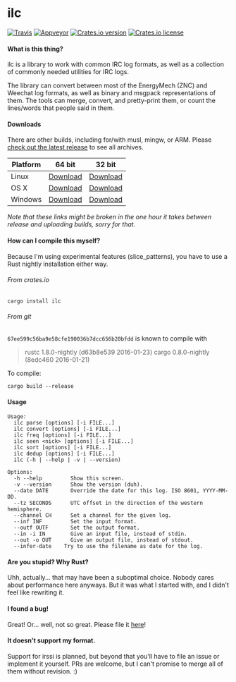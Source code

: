 ilc
=========
[![Travis](https://img.shields.io/travis/tilpner/ilc.svg?style=flat-square)](https://travis-ci.org/tilpner/ilc)
[![Appveyor](https://img.shields.io/appveyor/ci/tilpner/ilc.svg?style=flat-square)](https://ci.appveyor.com/project/tilpner/ilc)
[![Crates.io version](https://img.shields.io/crates/v/ilc.svg?style=flat-square)](https://crates.io/crates/ilc)
[![Crates.io license](https://img.shields.io/crates/l/ilc.svg?style=flat-square)](https://crates.io/crates/ilc)

#### What is this thing?

ilc is a library to work with common IRC log formats, as well as a collection
of commonly needed utilities for IRC logs.

The library can convert between most of the EnergyMech (ZNC) and Weechat log formats, as well as binary and msgpack representations of them.
The tools can merge, convert, and pretty-print them, or count the lines/words that people said in them.

#### Downloads

There are other builds, including for/with musl, mingw, or ARM. Please [check out the latest release](https://github.com/tilpner/ilc/releases/latest) to see all archives.

| Platform | 64 bit | 32 bit |
| -------- | ------ | ------ |
| Linux    | [Download](https://github.com/tilpner/ilc/releases/download/v0.1.2/ilc-x86_64-unknown-linux-gnu.tar.gz) |[Download](https://github.com/tilpner/ilc/releases/download/v0.1.2/ilc-i686-unknown-linux-gnu.tar.gz) |
| OS X     | [Download](https://github.com/tilpner/ilc/releases/download/v0.1.2/ilc-x86_64-apple-darwin.tar.gz) |[Download](https://github.com/tilpner/ilc/releases/download/v0.1.2/ilc-i686-apple-darwin.tar.gz) |
| Windows  | [Download](https://github.com/tilpner/ilc/releases/download/v0.1.2/ilc-x86_64-pc-windows-msvc.zip) |[Download](https://github.com/tilpner/ilc/releases/download/v0.1.2/ilc-i686-pc-windows-msvc.zip) |

*Note that these links might be broken in the one hour it takes between release and uploading builds, sorry for that.*

#### How can I compile this myself?

Because I'm using experimental features (slice_patterns), you have to use a Rust nightly installation either way.

###### From crates.io

    cargo install ilc

###### From git

`67ee599c56ba9e58cfe190036b7dcc656b20bfdd` is known to compile with

> rustc 1.8.0-nightly (d63b8e539 2016-01-23)
> cargo 0.8.0-nightly (8edc460 2016-01-21)

To compile:

    cargo build --release

#### Usage
```
Usage:
  ilc parse [options] [-i FILE...]
  ilc convert [options] [-i FILE...]
  ilc freq [options] [-i FILE...]
  ilc seen <nick> [options] [-i FILE...]
  ilc sort [options] [-i FILE...]
  ilc dedup [options] [-i FILE...]
  ilc (-h | --help | -v | --version)

Options:
  -h --help         Show this screen.
  -v --version      Show the version (duh).
  --date DATE       Override the date for this log. ISO 8601, YYYY-MM-DD.
  --tz SECONDS      UTC offset in the direction of the western hemisphere.
  --channel CH      Set a channel for the given log.
  --inf INF         Set the input format.
  --outf OUTF       Set the output format.
  --in -i IN        Give an input file, instead of stdin.
  --out -o OUT      Give an output file, instead of stdout.
  --infer-date    Try to use the filename as date for the log.
```

#### Are you stupid? Why Rust?

Uhh, actually... that may have been a suboptimal choice. Nobody cares about performance here
anyways. But it was what I started with, and I didn't feel like rewriting it.

#### I found a bug!

Great! Or... well, not so great. Please file it [here](https://github.com/tilpner/ilc/issues/new)!

#### It doesn't support my format.

Support for irssi is planned, but beyond that you'll have to file an issue or implement it yourself.
PRs are welcome, but I can't promise to merge all of them without revision. :)

